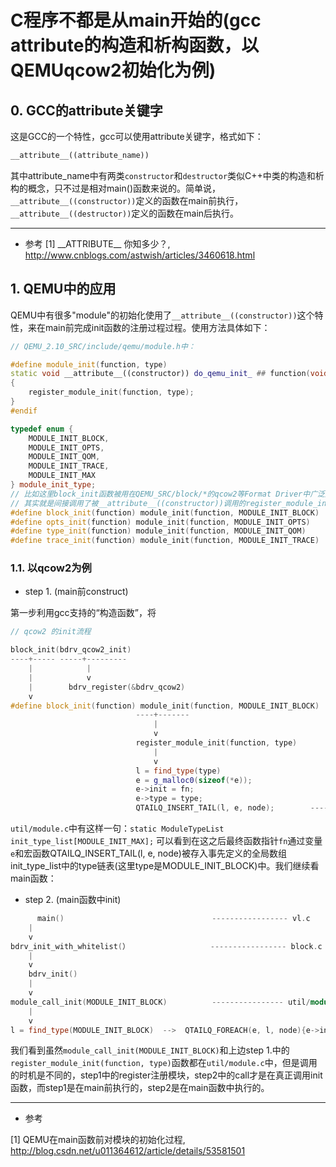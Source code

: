 # C程序不都是从main开始的(gcc attribute的构造和析构函数，以QEMUqcow2初始化为例)


## 0. GCC的attribute关键字

这是GCC的一个特性，gcc可以使用attribute关键字，格式如下：
```cpp
__attribute__((attribute_name))
```
其中attribute_name中有两类`constructor`和`destructor`类似C++中类的构造和析构的概念，只不过是相对main()函数来说的。简单说，`__attribute__((constructor))`定义的函数在main前执行，`__attribute__((destructor))`定义的函数在main后执行。

---
* 参考
[1] \_\_ATTRIBUTE\_\_ 你知多少？, http://www.cnblogs.com/astwish/articles/3460618.html

## 1. QEMU中的应用

QEMU中有很多"module"的初始化使用了`__attribute__((constructor))`这个特性，来在main前完成init函数的注册过程过程。使用方法具体如下：

```cpp
// QEMU_2.10_SRC/include/qemu/module.h中：

#define module_init(function, type)                                         \
static void __attribute__((constructor)) do_qemu_init_ ## function(void)    \
{                                                                           \
    register_module_init(function, type);                                   \
}
#endif

typedef enum {
    MODULE_INIT_BLOCK,
    MODULE_INIT_OPTS,
    MODULE_INIT_QOM,
    MODULE_INIT_TRACE,
    MODULE_INIT_MAX
} module_init_type;
// 比如这里block_init函数被用在QEMU_SRC/block/*的qcow2等Format Driver中广泛应用，
// 其实就是间接调用了被__attribute__((constructor))调用的register_module_init()
#define block_init(function) module_init(function, MODULE_INIT_BLOCK)
#define opts_init(function) module_init(function, MODULE_INIT_OPTS)
#define type_init(function) module_init(function, MODULE_INIT_QOM)
#define trace_init(function) module_init(function, MODULE_INIT_TRACE)
```

### 1.1. 以qcow2为例

* step 1. (main前construct)

第一步利用gcc支持的“构造函数”，将

```cpp
// qcow2 的init流程

block_init(bdrv_qcow2_init)                                              ------------------------ qcow2.c
----+----- -----+---------
    |            |
    |            v
    |        bdrv_register(&bdrv_qcow2)
    v
#define block_init(function) module_init(function, MODULE_INIT_BLOCK)     ---------- include/qemu/module.h
                            ----+-------
                                |
                                v
                            register_module_init(function, type)
                                |
                                v
                            l = find_type(type)         
                            e = g_malloc0(sizeof(*e));  
                            e->init = fn;
                            e->type = type;  
                            QTAILQ_INSERT_TAIL(l, e, node);        ------------------------- util/module.c
```
`util/module.c`中有这样一句：`static ModuleTypeList init_type_list[MODULE_INIT_MAX];`
可以看到在这之后最终函数指针`fn`通过变量`e`和宏函数QTAILQ_INSERT_TAIL(l, e, node)被存入事先定义的全局数组init_type_list中的type链表(这里type是MODULE_INIT_BLOCK)中。我们继续看main函数：

* step 2. (main函数中init)

```cpp
      main()                                 ----------------- vl.c
	|
	v
bdrv_init_with_whitelist(）                  ----------------- block.c
	|
	v
    bdrv_init()
	|
	v
module_call_init(MODULE_INIT_BLOCK)          ---------------- util/module.c
	|
	v
l = find_type(MODULE_INIT_BLOCK)  -->  QTAILQ_FOREACH(e, l, node){e->init()}

```
我们看到虽然`module_call_init(MODULE_INIT_BLOCK)`和上边step 1.中的`register_module_init(function, type)`函数都在`util/module.c`中，但是调用的时机是不同的，step1中的register注册模块，step2中的call才是在真正调用init函数，而step1是在main前执行的，step2是在main函数中执行的。


---
* 参考

[1] QEMU在main函数前对模块的初始化过程, http://blog.csdn.net/u011364612/article/details/53581501